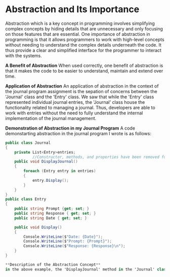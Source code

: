 

# Abstraction and Its Importance
Abstraction which is a key concept in programming involves simplifying complex concepts by hiding details that are unnecessary and only focusing on those features that are essential. One importance of abstraction in programming is that it allows programmers to work with high-level concepts without needing to understand the complex details underneath the code. It thus provide a clear and simplified interface for the programmer to interact with the systems. 

**A Benefit of Abstraction**
When used correctly, one benefit of abstraction is that it makes the code to be easier to understand, maintain and extend over time.

**Application of Abstraction**
An application of abstraction in the context of the journal program assignment is the sepation of concerns between the 'Journal' class and the 'Entry' class. We saw that while the 'Entry' class represented individual journal entries, the 'Journal' class house the functionality related to managing a journal. Thus, developers are able to work with entries without the need to fully understand the internal implementation of the journal management. 

**Demonstration of Abstraction in my Journal Program**
A code demonstarting abstraction in the journal program I wrote is as follows: 

```csharp
public class Journal
{
    private List<Entry>entries;
            //Constructor, methods, and properties have been removed for simplicity
    public void DisplayJournal()
    {
        foreach (Entry entry in entries)
        {
            entry.Display();
        }
    }
}
public class Entry
{
    public string Prompt {get; set; }
    public string Response { get; set; }
    public string Date { get; set; }

    public void Display()
    {
        Console.WriteLine($"Date: {Date}");
        Console.WriteLine($"Prompt: {Prompt}");
        Console.WriteLine($"Response: {Response}\n");
    }
} 

**Description of the Abstraction Concept**
in the above example, the 'DisplayJournal' method in the 'Journal' class abstracts away the details of how individual entries are displayed. it simply iterates over the list of entries and calls the 'DIsplay' method on each 'Entry' object. The 'Entry' class contains the details of displaying an individual entry, also abstracting them away from the journal class. this helps to improve the organization of the code and makes it easier to read.